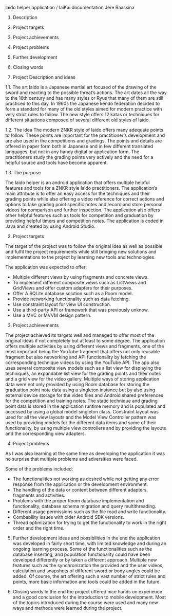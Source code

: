 Iaido helper application / IaiKai documentation	Jere Raassina

1.	Description
2.	Project targets
3.	Project achievements
4.	Project problems
5.	Further development
6.	Closing words


1.	Project Description and ideas

1.1.	The art
Iaido is a Japanese martial art focused of the drawing of the sword and reacting to the possible threat’s actions. The art dates all the way to the 16th century and has many styles or Ryus that many of them are still practiced to this day. In 1960s the Japanese kendo federation decided to form a standard for many of the old styles aimed for modern practice with very strict rules to follow. The new style offers 12 katas or techniques for different situations composed of several different old styles of Iaido.

1.2.	The idea
The modern ZNKR style of Iaido offers many adequate points to follow. These points are important for the practitioner’s development and are also used in the competitions and gradings. The points and details are offered in paper form both in Japanese and in few different translated languages, but not in any handy digital or application form. The practitioners study the grading points very actively and the need for a helpful source and tools have become apparent. 


1.3.	The purpose

The Iaido helper is an android application that offers multiple helpful features and tools for a ZNKR style Iaido practitioners. The application’s main attribute is to offer an easy access for the techniques and their grading points while also offering a video reference for correct actions and options to take grading point specific notes and record and store personal videos for comparison and further inspection. The application also offers other helpful features such as tools for competition and graduation by providing helpful timers and competition notes.
The application is coded in Java and created by using Android Studio.

2.	Project targets

The target of the project was to follow the original idea as well as possible and fulfil the project requirements while still bringing new solutions and implementations to the project by learning new tools and technologies. 

The application was expected to offer:
-	Multiple different views by using fragments and concrete views.
-	To implement different composite views such as ListViews and GridViews and offer custom adapters for their purposes.
-	Offer A SQLite database solution such as a Room model.
-	Provide networking functionality such as data fetching.
-	Use constraint layout for view UI construction.
-	Use a third-party API or framework that was previously unknow.
-	Use a MVC or MVVM design pattern.

3.	Project achievements

The project achieved its targets well and managed to offer most of the original ideas if not completely but at least to some degree.
The application offers multiple activities by using different views and fragments, one of the most important being the YouTube fragment that offers not only reusable fragment but also networking and API functionality by fetching the corresponding technique videos by using the YouTube API.
The app also uses several composite view models such as a list view for displaying the techniques, an expandable list view for the grading points and their notes and a grid view for the video gallery.
Multiple ways of storing application data were not only provided by using Room database for storing the graduation point note data using a singleton instance but by also using external device storage for the video files and Android shared preferences for the competition and training notes. The static technique and grading point data is stored in the application runtime memory and is populated and accessed by using a global model singleton class.
Constraint layout was used for all the view layouts and the Model View Controller pattern was used by providing models for the different data items and some of their functionality, by using multiple view controllers and by providing the layouts and the corresponding view adapters.

4.	Project problems

As I was also learning at the same time as developing the application it was no surprise that multiple problems and adversities were faced.


Some of the problems included:
-	The functionalities not working as desired while not getting any error response from the application or the development environment.
-	The handling of the data or content between different adapters, fragments and activities.
-	Problems with the proper Room database implementation and functionality, database schema migration and query multithreading.
-	Different usage permissions such as the file read and write functionality.
-	Combability issues with older Android SDK versions.
-	Thread optimization for trying to get the functionality to work in the right order and the right time.

5.	Further development ideas and possibilities
In the end the application was developed in fairly short time, with limited knowledge and during an ongoing learning process. Some of the functionalities such as the database inserting, and population functionality could have been developed differently or by taken a different approach. Multiple new features such as the synchronization the provided and the user videos, calculation and snapshots of different sword or body angles could be added. Of course, the art offering such a vast number of strict rules and points, more basic information and tools could be added in the future.

6.	Closing words
In the end the project offered nice hands on experience and a good conclusion for the introduction to mobile development. Most of the topics introduced during the course were used and many new ways and methods were learned during the project.

